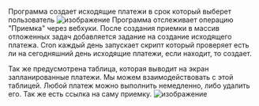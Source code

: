 Программа создает исходящие платежи в срок который выберет пользователь
![изображение](https://user-images.githubusercontent.com/42136999/192213518-27f7f9d9-f331-4698-899b-6941b9b87dc8.png)
Программа отслеживает операцию "Приемка" через вебхуки. После создания приемки в массив отложенных задач добавляется задание на создание исходящего платежа.
Cron каждый день запускает скрипт который проверяет есть ли на сегодняшний день исходящие платежи, если находит, то создает.

Так же предусмотрена таблица, которая выводит на экран запланированные платежи. Мы можем взаимодействовать с этой таблицей. Любой платеж можно выполнить немедленно, либо удалить его. Так же есть ссылка на саму приемку.
![изображение](https://user-images.githubusercontent.com/42136999/192214207-f2ba5515-96e8-4ef1-8eba-8cb1ca2eaa7c.png)



